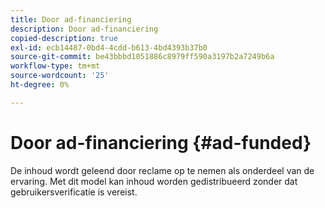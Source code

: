 ```yaml
---
title: Door ad-financiering
description: Door ad-financiering
copied-description: true
exl-id: ecb14487-0bd4-4cdd-b613-4bd4393b37b0
source-git-commit: be43bbbd1051886c8979ff590a3197b2a7249b6a
workflow-type: tm+mt
source-wordcount: '25'
ht-degree: 0%

---
```


# Door ad-financiering {#ad-funded}

De inhoud wordt geleend door reclame op te nemen als onderdeel van de ervaring. Met dit model kan inhoud worden gedistribueerd zonder dat gebruikersverificatie is vereist.
